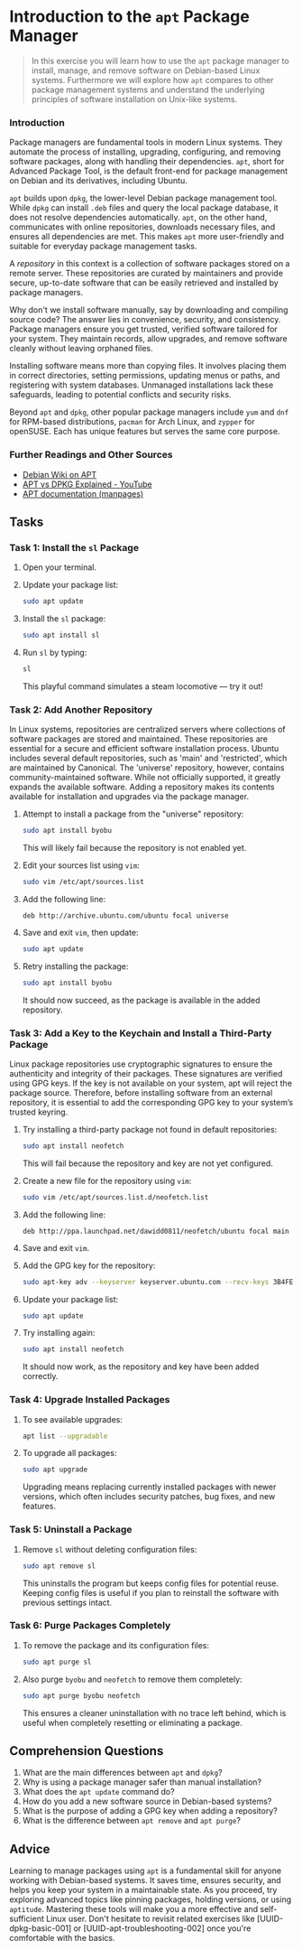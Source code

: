 <!---
{
  "id": "fcef696e-079c-4d83-b611-7b378bb8ac07"
  "depends_on": ["7f50ba23-f5a6-4bc7-887f-ed9247220544"],
  "author": "Exercise Sheet Assistant",
  "first_used": "2025-05-13",
  "keywords": ["apt", "dpkg", "linux", "package management", "command line"]
}
--->


# Introduction to the `apt` Package Manager

> In this exercise you will learn how to use the `apt` package manager to install, manage, and remove software on Debian-based Linux systems. Furthermore we will explore how `apt` compares to other package management systems and understand the underlying principles of software installation on Unix-like systems.

### Introduction

Package managers are fundamental tools in modern Linux systems. They automate the process of installing, upgrading, configuring, and removing software packages, along with handling their dependencies. `apt`, short for Advanced Package Tool, is the default front-end for package management on Debian and its derivatives, including Ubuntu.

`apt` builds upon `dpkg`, the lower-level Debian package management tool. While `dpkg` can install `.deb` files and query the local package database, it does not resolve dependencies automatically. `apt`, on the other hand, communicates with online repositories, downloads necessary files, and ensures all dependencies are met. This makes `apt` more user-friendly and suitable for everyday package management tasks.

A *repository* in this context is a collection of software packages stored on a remote server. These repositories are curated by maintainers and provide secure, up-to-date software that can be easily retrieved and installed by package managers.

Why don't we install software manually, say by downloading and compiling source code? The answer lies in convenience, security, and consistency. Package managers ensure you get trusted, verified software tailored for your system. They maintain records, allow upgrades, and remove software cleanly without leaving orphaned files.

Installing software means more than copying files. It involves placing them in correct directories, setting permissions, updating menus or paths, and registering with system databases. Unmanaged installations lack these safeguards, leading to potential conflicts and security risks.

Beyond `apt` and `dpkg`, other popular package managers include `yum` and `dnf` for RPM-based distributions, `pacman` for Arch Linux, and `zypper` for openSUSE. Each has unique features but serves the same core purpose.

### Further Readings and Other Sources

* [Debian Wiki on APT](https://wiki.debian.org/Apt)
* [APT vs DPKG Explained - YouTube](https://www.youtube.com/watch?v=57Ra2c7AvtE)
* [APT documentation (manpages)](https://man7.org/linux/man-pages/man8/apt.8.html)

## Tasks

### Task 1: Install the `sl` Package

1. Open your terminal.
2. Update your package list:

   ```sh
   sudo apt update
   ```
3. Install the `sl` package:

   ```sh
   sudo apt install sl
   ```
4. Run `sl` by typing:

   ```sh
   sl
   ```

   This playful command simulates a steam locomotive — try it out!

### Task 2: Add Another Repository

In Linux systems, repositories are centralized servers where collections of software packages are stored and maintained. These repositories are essential for a secure and efficient software installation process. Ubuntu includes several default repositories, such as 'main' and 'restricted', which are maintained by Canonical. The 'universe' repository, however, contains community-maintained software. While not officially supported, it greatly expands the available software. Adding a repository makes its contents available for installation and upgrades via the package manager.

1. Attempt to install a package from the "universe" repository:

   ```sh
   sudo apt install byobu
   ```

   This will likely fail because the repository is not enabled yet.
2. Edit your sources list using `vim`:

   ```sh
   sudo vim /etc/apt/sources.list
   ```
3. Add the following line:

   ```
   deb http://archive.ubuntu.com/ubuntu focal universe
   ```
4. Save and exit `vim`, then update:

   ```sh
   sudo apt update
   ```
5. Retry installing the package:

   ```sh
   sudo apt install byobu
   ```

   It should now succeed, as the package is available in the added repository.

### Task 3: Add a Key to the Keychain and Install a Third-Party Package

Linux package repositories use cryptographic signatures to ensure the authenticity and integrity of their packages. These signatures are verified using GPG keys. If the key is not available on your system, apt will reject the package source. Therefore, before installing software from an external repository, it is essential to add the corresponding GPG key to your system’s trusted keyring.

1. Try installing a third-party package not found in default repositories:

   ```sh
   sudo apt install neofetch
   ```

   This will fail because the repository and key are not yet configured.
2. Create a new file for the repository using `vim`:

   ```sh
   sudo vim /etc/apt/sources.list.d/neofetch.list
   ```
3. Add the following line:

   ```
   deb http://ppa.launchpad.net/dawidd0811/neofetch/ubuntu focal main
   ```
4. Save and exit `vim`.
5. Add the GPG key for the repository:

   ```sh
   sudo apt-key adv --keyserver keyserver.ubuntu.com --recv-keys 3B4FE6ACC0B21F32
   ```
6. Update your package list:

   ```sh
   sudo apt update
   ```
7. Try installing again:

   ```sh
   sudo apt install neofetch
   ```

   It should now work, as the repository and key have been added correctly.

### Task 4: Upgrade Installed Packages

1. To see available upgrades:

   ```sh
   apt list --upgradable
   ```
2. To upgrade all packages:

   ```sh
   sudo apt upgrade
   ```

   Upgrading means replacing currently installed packages with newer versions, which often includes security patches, bug fixes, and new features.

### Task 5: Uninstall a Package

1. Remove `sl` without deleting configuration files:

   ```sh
   sudo apt remove sl
   ```

   This uninstalls the program but keeps config files for potential reuse. Keeping config files is useful if you plan to reinstall the software with previous settings intact.

### Task 6: Purge Packages Completely

1. To remove the package and its configuration files:

   ```sh
   sudo apt purge sl
   ```
2. Also purge `byobu` and `neofetch` to remove them completely:

   ```sh
   sudo apt purge byobu neofetch
   ```

   This ensures a cleaner uninstallation with no trace left behind, which is useful when completely resetting or eliminating a package.

## Comprehension Questions

1. What are the main differences between `apt` and `dpkg`?
2. Why is using a package manager safer than manual installation?
3. What does the `apt update` command do?
4. How do you add a new software source in Debian-based systems?
5. What is the purpose of adding a GPG key when adding a repository?
6. What is the difference between `apt remove` and `apt purge`?

## Advice

Learning to manage packages using `apt` is a fundamental skill for anyone working with Debian-based systems. It saves time, ensures security, and helps you keep your system in a maintainable state. As you proceed, try exploring advanced topics like pinning packages, holding versions, or using `aptitude`. Mastering these tools will make you a more effective and self-sufficient Linux user. Don't hesitate to revisit related exercises like \[UUID-dpkg-basic-001] or \[UUID-apt-troubleshooting-002] once you're comfortable with the basics.
